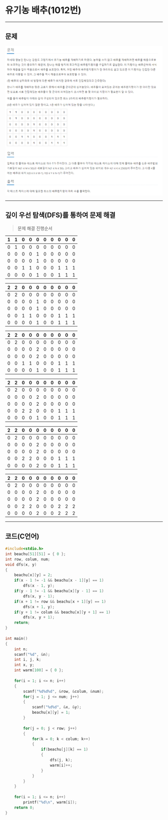# 유기농 배추(1012번)

****

## 문제

![image-1012](/image_file/image-1012.png)

****

## 깊이 우선 탐색(DFS)를 통하여 문제 해결

> 문제 해결 진행순서

|1|1|0|0|0|0|0|0|0|0|
|-|-|-|-|-|-|-|-|-|-|
|0|1|0|0|0|0|0|0|0|0|
|0|0|0|0|1|0|0|0|0|0|
|0|0|0|0|1|0|0|0|0|0|
|0|0|1|1|0|0|0|1|1|1|
|0|0|0|0|1|0|0|1|1|1|

|2|2|0|0|0|0|0|0|0|0|
|-|-|-|-|-|-|-|-|-|-|
|0|2|0|0|0|0|0|0|0|0|
|0|0|0|0|1|0|0|0|0|0|
|0|0|0|0|1|0|0|0|0|0|
|0|0|1|1|0|0|0|1|1|1|
|0|0|0|0|1|0|0|1|1|1|

|2|2|0|0|0|0|0|0|0|0|
|-|-|-|-|-|-|-|-|-|-|
|0|2|0|0|0|0|0|0|0|0|
|0|0|0|0|2|0|0|0|0|0|
|0|0|0|0|2|0|0|0|0|0|
|0|0|1|1|0|0|0|1|1|1|
|0|0|0|0|1|0|0|1|1|1|

|2|2|0|0|0|0|0|0|0|0|
|-|-|-|-|-|-|-|-|-|-|
|0|2|0|0|0|0|0|0|0|0|
|0|0|0|0|2|0|0|0|0|0|
|0|0|0|0|2|0|0|0|0|0|
|0|0|2|2|0|0|0|1|1|1|
|0|0|0|0|1|0|0|1|1|1|

|2|2|0|0|0|0|0|0|0|0|
|-|-|-|-|-|-|-|-|-|-|
|0|2|0|0|0|0|0|0|0|0|
|0|0|0|0|2|0|0|0|0|0|
|0|0|0|0|2|0|0|0|0|0|
|0|0|2|2|0|0|0|1|1|1|
|0|0|0|0|2|0|0|1|1|1|

|2|2|0|0|0|0|0|0|0|0|
|-|-|-|-|-|-|-|-|-|-|
|0|2|0|0|0|0|0|0|0|0|
|0|0|0|0|2|0|0|0|0|0|
|0|0|0|0|2|0|0|0|0|0|
|0|0|2|2|0|0|0|2|2|2|
|0|0|0|0|2|0|0|2|2|2|

****

## 코드(C언어)
```c
#include<stdio.h>
int beachu[51][51] = { 0 };
int row, colum, num;
void dfs(x, y)
{
    beachu[x][y] = 2;
    if(x - 1 != -1 && beachu[x - 1][y] == 1)
        dfs(x - 1, y);
    if(y - 1 != -1 && beachu[x][y - 1] == 1)
        dfs(x, y - 1);
    if(x + 1 != row && beachu[x + 1][y] == 1)
        dfs(x + 1, y);
    if(y + 1 != colum && beachu[x][y + 1] == 1)
        dfs(x, y + 1);
    return;
}

int main()
{
    int n;
    scanf("%d", &n);
    int i, j, k;
    int x, y;
    int warm[100] = { 0 };
    
    for(i = 1; i <= n; i++)
    {
        scanf("%d%d%d", &row, &colum, &num);
        for(j = 1; j <= num; j++)
        {
            scanf("%d%d", &x, &y);
            beachu[x][y] = 1;
        }
        
        for(j = 0; j < row; j++)
        {
            for(k = 0; k < colum; k++)
            {
                if(beachu[j][k] == 1)
                {
                    dfs(j, k);
                    warm[i]++;
                }
            }
        }
    }
    
    for(i = 1; i <= n; i++)
        printf("%d\n", warm[i]);
    return 0;
}
```
